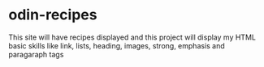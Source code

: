 # odin-recipes

This site will have recipes displayed 
and this project will display my HTML basic skills like link, lists, heading, images, strong, emphasis and paragaraph tags